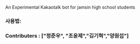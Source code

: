An Experimental Kakaotalk bot for jamsin high school students

### **사용법:**

### Contributers : ["정준우", "조윤제","김기혁","양원섭"]
